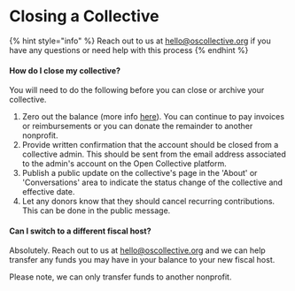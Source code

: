 # Closing a Collective

{% hint style="info" %}
Reach out to us at hello@oscollective.org if you have any questions or need help with this process
{% endhint %}

#### How do I close my collective?

You will need to do the following before you can close or archive your collective.

1. Zero out the balance (more info [here](https://docs.opencollective.com/help/collectives/collective-settings/zero-collective-balance)). You can continue to pay invoices or reimbursements or you can donate the remainder to another nonprofit.
2. Provide written confirmation that the account should be closed from a collective admin. This should be sent from the email address associated to the admin's account on the Open Collective platform.&#x20;
3. Publish a public update on the collective's page in the 'About' or 'Conversations' area to indicate the status change of the collective and effective date.
4. Let any donors know that they should cancel recurring contributions. This can be done in the public message.

#### Can I switch to a different fiscal host?

Absolutely. Reach out to us at hello@oscollective.org and we can help transfer any funds you may have in your balance to your new fiscal host.

Please note, we can only transfer funds to another nonprofit.
